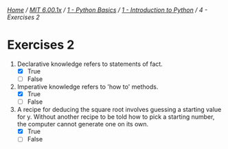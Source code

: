_[Home](../../../) / [MIT 6.00.1x](../../) / [1 - Python Basics](../) / [1 - Introduction to Python](./) / 4 - Exercises 2_
# Exercises 2

1. Declarative knowledge refers to statements of fact.
	- [x] True
	- [ ] False

2. Imperative knowledge refers to 'how to' methods.
	- [x] True
	- [ ] False

3. A recipe for deducing the square root involves guessing a starting value for y. Without another recipe to be told how to pick a starting number, the computer cannot generate one on its own.
	- [x] True
	- [ ] False